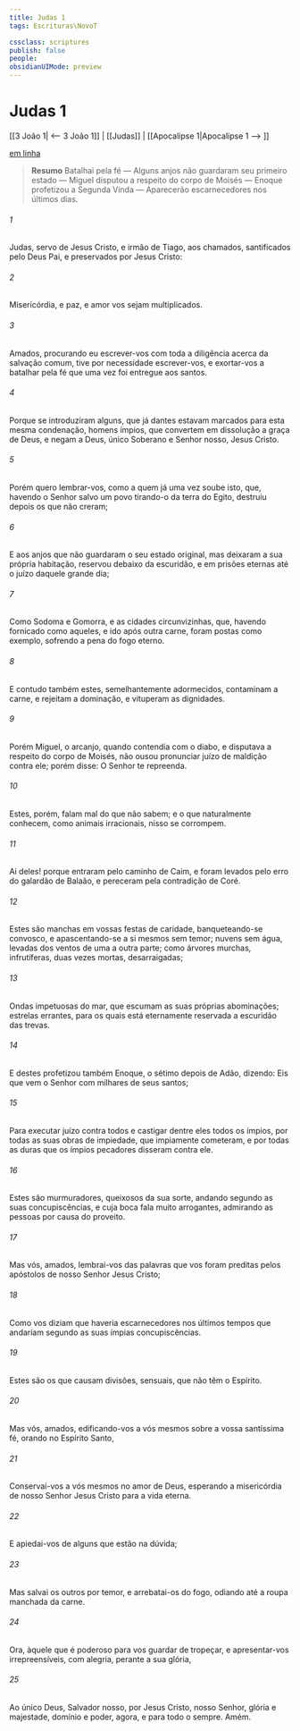 ```yaml
---
title: Judas 1
tags: Escrituras\NovoT

cssclass: scriptures
publish: false
people:
obsidianUIMode: preview
---
```


# Judas 1
[[3 João 1| <-- 3 João 1]] | [[Judas]] | [[Apocalipse 1|Apocalipse 1 --> ]]

[em linha](https://churchofjesuschrist.org/study/scriptures/nt/jude/1?lang=por)

> __Resumo__
Batalhai pela fé — Alguns anjos não guardaram seu primeiro estado — Miguel disputou a respeito do corpo de Moisés — Enoque profetizou a Segunda Vinda — Aparecerão escarnecedores nos últimos dias.

###### 1 
Judas, servo de Jesus Cristo, e irmão de Tiago, aos chamados, santificados pelo Deus Pai, e preservados por Jesus Cristo:

###### 2 
Misericórdia, e paz, e amor vos sejam multiplicados.

###### 3 
Amados, procurando eu escrever-vos com toda a diligência acerca da salvação comum, tive por necessidade escrever-vos, e exortar-vos a batalhar pela fé que uma vez foi entregue aos santos.

###### 4 
Porque se introduziram alguns, que já dantes estavam marcados para esta mesma condenação, homens ímpios, que convertem em dissolução a graça de Deus, e negam a Deus, único Soberano e Senhor nosso, Jesus Cristo.

###### 5 
Porém quero lembrar-vos, como a quem já uma vez soube isto, que, havendo o Senhor salvo um povo tirando-o da terra do Egito, destruiu depois os que não creram;

###### 6 
E aos anjos que não guardaram o seu estado original, mas deixaram a sua própria habitação, reservou debaixo da escuridão, e em prisões eternas até o juízo daquele grande dia;

###### 7 
Como Sodoma e Gomorra, e as cidades circunvizinhas, que, havendo fornicado como aqueles, e ido após outra carne, foram postas como exemplo, sofrendo a pena do fogo eterno.

###### 8 
E contudo também estes, semelhantemente adormecidos, contaminam a carne, e rejeitam a dominação, e vituperam as dignidades.

###### 9 
Porém Miguel, o arcanjo, quando contendia com o diabo, e disputava a respeito do corpo de Moisés, não ousou pronunciar juízo de maldição contra ele; porém disse: O Senhor te repreenda.

###### 10 
Estes, porém, falam mal do que não sabem; e o que naturalmente conhecem, como animais irracionais, nisso se corrompem.

###### 11 
Ai deles! porque entraram pelo caminho de Caim, e foram levados pelo erro do galardão de Balaão, e pereceram pela contradição de Coré.

###### 12 
Estes são manchas em vossas festas de caridade, banqueteando-se convosco, e apascentando-se a si mesmos sem temor;  nuvens sem água, levadas dos ventos de uma a outra parte;  como árvores murchas, infrutíferas, duas vezes mortas, desarraigadas;

###### 13 
Ondas impetuosas do mar, que escumam as suas próprias abominações; estrelas errantes, para os quais está eternamente reservada a escuridão das trevas.

###### 14 
E destes profetizou também Enoque, o sétimo depois de Adão, dizendo: Eis que vem o Senhor com milhares de seus santos;

###### 15 
Para executar juízo contra todos e castigar dentre eles todos os ímpios, por todas as suas obras de impiedade, que impiamente cometeram, e por todas as duras  que os ímpios pecadores disseram contra ele.

###### 16 
Estes são murmuradores, queixosos da sua sorte, andando segundo as suas concupiscências, e cuja boca fala  muito arrogantes, admirando as pessoas por causa do proveito.

###### 17 
Mas vós, amados, lembrai-vos das palavras que vos foram preditas pelos apóstolos de nosso Senhor Jesus Cristo;

###### 18 
Como vos diziam que haveria escarnecedores nos últimos tempos que andariam segundo as suas ímpias concupiscências.

###### 19 
Estes são os que causam divisões, sensuais, que não têm o Espírito.

###### 20 
Mas vós, amados, edificando-vos a vós mesmos sobre a vossa santíssima fé, orando no Espírito Santo,

###### 21 
Conservai-vos a vós mesmos no amor de Deus, esperando a misericórdia de nosso Senhor Jesus Cristo para a vida eterna.

###### 22 
E apiedai-vos de alguns que estão na dúvida;

###### 23 
Mas salvai os outros por temor, e arrebatai-os do fogo, odiando até a roupa manchada da carne.

###### 24 
Ora, àquele que é poderoso para vos guardar de tropeçar, e apresentar-vos irrepreensíveis, com alegria, perante a sua glória,

###### 25 
Ao único Deus, Salvador nosso, por Jesus Cristo, nosso Senhor,  glória e majestade, domínio e poder, agora, e para todo o sempre. Amém.

